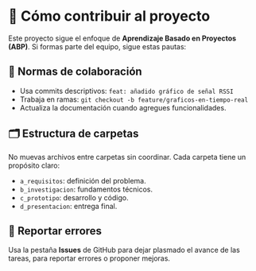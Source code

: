 # 🤝 Cómo contribuir al proyecto

Este proyecto sigue el enfoque de **Aprendizaje Basado en Proyectos (ABP)**. Si formas parte del equipo, sigue estas pautas:

## 📝 Normas de colaboración
- Usa commits descriptivos: `feat: añadido gráfico de señal RSSI`
- Trabaja en ramas: `git checkout -b feature/graficos-en-tiempo-real`
- Actualiza la documentación cuando agregues funcionalidades.

## 🗂️ Estructura de carpetas
No muevas archivos entre carpetas sin coordinar. Cada carpeta tiene un propósito claro:
- `a_requisitos`: definición del problema.
- `b_investigacion`: fundamentos técnicos.
- `c_prototipo`: desarrollo y código.
- `d_presentacion`: entrega final.

## 🐞 Reportar errores
Usa la pestaña **Issues** de GitHub para dejar plasmado el avance de las tareas, para reportar errores o proponer mejoras.
